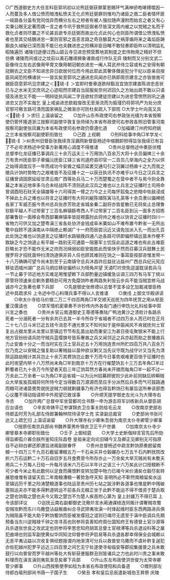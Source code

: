 <!-- { "loadSidebar": true } -->
○广西道御史方大任言科臣郭巩初以论熊廷弼获罪蒙恩赐环气满神骄咆哮搏噬因一人而蔓及多人借公愤而暗洩私愤夫王化贞熊廷弼罪则惟均乃诸臣之救二臣者情怀匪一岐路各分盖有党同伐异而横分左右之袒者有被人强拉随声漫附而始言之者又有心实秉公眼无定著而偶一言之者今巩于救熊廷弼者尽皆深文周内被之以党贼之名而于救化贞者则尽置之不论甚且欲专杀廷弼而故出化贞此何心也则臣所谓借公愤洩私愤者也至其交结魏进忠一案则官邪之首恶言路之奇丑酿莫大之祸芽煽将来之毒焰臣踌蹰良久缄秘已深而竟不能已也夫魏进忠之险横非臣目睹不敢轻奏即臣昨以清明监礼  昭陵遍历  诸陵归途便过西山碧云寺见进忠预营葬地其制度之宏伟物用之精好不但仿佛  诸陵而间或过之坟前以美石雕琢狮象诸兽成行作队无异  陵制而又分别文武二臣像侍立左右武像用甲胄文像用朝冠朝衣进忠一阉人耳武弁侍立容或有之安得有朝冠朝衣之文臣不知进忠异日欲居何位而今用此耶此其奢侈僣逾犯分干纪以臣亲目揆臣风闻恐险横诸状一一皆实矣至郭巩之通进忠风闻亦已熟即周宗建言之亦皆凿凿可据臣窃意郭巩见宗建之＜锍-釒＞宜即时誊章逐款辩豁且宜效宗建直陈进忠恶状已与之水米无交庶巩之心迹昭然宗建自当屈服矣奈何迟回久之方始出疏不敢以只语侵及进忠又不能一一明辩徒执风闻二字且欲杖宗建徒宗建以为进忠雪愤然则巩之通进忠又岂不实哉乞  皇上戒谕进忠歛戢悛改无至渐流而为振瑾仍将郭巩严为处分庶官邪可儆言路可清而国家祸乱之微渐亦可防杜矣疏入下部院
○大学士叶向高又具＜锍-釒＞求归  上温谕留之
　　○加升山东布政使司右参政张光缙为本省按察使仍管怀隆道浙江按察司副使华敦复张师绎为本省布政使司右参政各照旧管事河南按察司副使张凤翼为本省布政使司右参政仍管遵化道
　　○加福建汀州府知府姚之兰本省按察司副使职衔致仕
　　○己酉  上视朝
　　○刑科给事中角□羊学龙＜锍-釒＞纠贵州旧督臣张我续贪淫漏网新督臣杨述中缩朒卸担得旨张我续已有旨了不必岢求杨述中受事方新著用心调度不得推诿
　　○贵州总督杨述中奏臣伏稽总督李化龙征播已事调兵三十余万运夫三十万用饷八百余万大将十余员偏禆三十余万有贵州抚臣郭子章偏沅抚臣江铎三省司道府县印官一二百员几举海内之全力以供之始得调度应手一年而成功今安酋之幅员延袤交通勾引之羽翼过杨酋十之九而我之徵兵计饷时势物力之艰难皆不及征播十之一以获丑执讯不亦难乎以今日之汉兵言之征播曾调固原延绥甘肃云南广西等处兵马二十万而楚蜀之在营中者不与焉今则全靠募之本省近地率多乌合未经战阵不溃则逃此汉兵之难也以土兵言之征播时土司用命曾调酉阳石砫天全镇雄等十六司得其一臂之力今之土司每怀狐兔之悲暗中佐敌浸成不掉此土兵之难也以将言之征播时有大将刘綖陈璘陈寅马孔英等十余员隶以偏裨统各家丁军威丕振今贵州总兵张彦芳败走省城金秦二副将亦皆星散已无将矣止总理鲁钦繇平越人不过带家丁三百名麻镇繇粤西人不过带家丁二百名臣到沅一面多方招练部署鲁钦一面移会粤西部署麻镇率皆捉襟露肘此将帅之难也以饷言之征播时四川一省物力可供又加之楚粤滇三省各处协济金钱成阜米粟如山不难布置今黔省一无所出蜀中自顾不遑滇南从中隔绝止赖湖广十一府而辰尝沅近又请免加派入孔一而出孔百此处饷之难也以饷道言之征播时水路输挽四通八达各路可供即偏桥镇远苗未作梗不致缺乏今之饷道止有平越一路别无可通苗一阻塞军士饥馁此运道之难也有此五难臣巨略长才恐不能作无米之炊而况绵弱如臣安能胜此而愉快乎然而召募汉兵鼓舞土民搜罗将才招抚苗仲扫清饷道俱非异人任也顾其难则在饷之一事耳臣按部咨惟发帑一十八万确确可望今尚未到至于云南镇守总兵沐昌祚应益驻沾益州广西总兵纪元宪应移驻泗城州湖广总兵马炯应移驻偏桥以为犄角并望  天语叮咛庶免逗遛耽误若兵马一节止募于邻近地方实难足用惟望敕下兵部酌量边镇缓急议调三四万有马军丁统以原管将领速来合剿务要精劲可用方免糜饷昨者两路失利皆云步兵不能当贼宜修马战诚亦今之急著也章下兵部
　　○先是御史张修德以总督不宜多设乞加裁减督臣杨述中具疏求斥  上令述中尽心料理兵事不得以人言推诿
　　○庚戌  上御文华殿讲读
　　○命太仆寺给马价银二万二千四百两角□羊交顺天巡抚为四年抚赏之用从枢臣董汉儒请也
　　○禁军情机密章奏不许抄传内外各衙门通行申饬允礼科给事中郭兴言之奏也
　　○贵州乡官云南道御史王尊德等奏陆广鸭池黄沙之溃败计各路杀死者一分溺死者一分有余共已去其一半今所存于省城者不过四万余人而已时在正月二十七八日斗米已近五钱今消息不通光景又不知何如于是仲苖闻风不肯就抚何土官复出占据龙里从龙里以至镇远节节有乱苗出劫而重安江为甚日夜屯聚银米不能上行地方官纷纷请兵防守贼兵蓝缨旗号皆系奢酋之兵又闻邻近之兵亦起而助之昔播酋兵力止安酋十分之一而当时实在汉土官兵近五十万用饷连贵州所贮四百万共八百余万仅乃克之以安贼之强复助以奢贼益以苗仲欲议剿又当先议守既为战守计又当先为清除运路劫贼计其兵岂止十余万其费饷岂止数千万而今日事势艰难更百倍于征播时也此时耑望内帑十八万然尚未角□羊到南京十万方在行催楚饷五十三万去年角□羊过黔蜀者已九十余万今所望者天启三年辽饷耳然方春尚未开徵而每角□羊一起不过一万余此二万余者一以为角□羊运省城一以为沅州招募顾彼则少此补前则缺后转瞬贼众大举岌岌孤城将何所恃今定当得数百万源源而至应手分派然后兵多而气可鼓路通而粮可进诸苗畏势就抚逆贼力弱就剿疆事乃有济也得旨黔饷已有屡旨这所奉该部悉心议覆不得动指请帑中外观望已致误事
　　○升顺天提学御史左光斗为大理寺右寺丞
　　○加升两广总督中军坐营都司佥书蔡一申为游击将军训练新兵从督臣胡应台请也
　　○辛亥命铸平辽参谋锦衣卫佥事关防给毛云龙
　　○改南京吏部右侍郎孟时芳为礼部左侍郎兼翰林院侍读学士充  实录副总裁官
　　○吏部尚书张问达又上疏乞归  上温诏谕留
　　○升大理寺右少卿朱吾弱为南京太仆寺卿管少卿事
　　○授原任南京兵部尚书魏养蒙男朴锦衣卫正千户世袭
　　○加南京太仆寺少卿曾皋本寺卿职衔致仕
　　○壬子  上御经筵
　　○大学士史断偕辩言官先后所劾得旨卿孤介寡合朕所鉴知庄际昌卷  皇祖亲定向论旧辅今又及卿正见卿别无可指原自不必辩白卿还即遵旨进阁副朕眷怀
　　○贵州总督杨述中疏言黔饷原奏题留南粮一十四万三千九百石截留漕粮五万一千石籴买并仓榖碾办七万五千石内黔抚院改折六万石运黔二十万石自旧岁五月食费至今所存亦止一万余矣大举灭贼尚有未敷夫用兵二十万每人日给一升每月该米六万石以半年计之该三十六万矣此计口授粮断不可少者今米止有此数何以足食而痛恨黔变转加楚中物力已竭今米价涌矣仓榖尽矣转展思维惟有请留天启二年南粮漕粮一著势急呼天知  圣明所必不靳然南粮留矣水运至镇远历千里之险涛楚粮道事也陆运至贵州历七站之跋涉黔各道事也惟是黔中残破塞阻运夫亦不能多得黔道转运不前各兵无粮正坐于此黔不能运不得不借资于楚兵取之楚也饷取之楚也夫今又取之楚岂不为楚人疾首拊心第为  皇上封疆万不得已耳  上令该部详议
　　○巡抚云南右副都御史沈儆炌言水蔺通谋结连同叛计谓奢贼攻蜀安贼攻黔而东川乌撒暨沾益叛酋纠合寻武猂夷攻滇一时烽起维时臣东西两路进兵俱为贼阻虽不能大助于黔饷蜀饷而臣被发缨冠之谊则已竭尽无遗至于滇中臣调兵先期预备当东川逆贼禄千钟之攻寻高也则参将袁善知府周仕国知府王有德督土官沙源等兵杀退张世良之攻武定也则参将李思忠知府胡其总督土官禄溥等兵杀退设科等之屡犯曲靖也则监军副使黄似华同知沈仰督参将尹启易等兵杀退各郡幸得保全会城赖以无恙平夷沾益以次收复俱经题报谓内地渐清可分兵以救普安乌撒而不虞补鲊复逞犯亦佐犯越州犯罗平远近三四百里之间乞无宁处遂使寻甸临安等郡招集援普之兵未敢鼓行以向普安而罗平越州等处大有斩获詟服群丑则皆诸兵之力也此时川贵之事未敢料理而在滇言滇则夷氛渐息矣章下兵部
　　○升山东左布政使洪世俊为太常寺卿管少卿事
　　○升山西按察使李如桧为本省右布政使阳和兵备道
　　○赠刑部左侍郎白瑜刑部尚书荫一子国子生
　　○癸丑  孝和皇后忌辰遣新城伯王昇祭  庆陵
